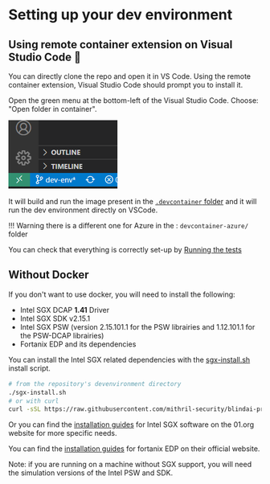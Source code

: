 # Setting up your dev environment

## Using remote container extension on Visual Studio Code 🐳

You can directly clone the repo and open it in VS Code. Using the remote container extension, Visual Studio Code should prompt you to install it.

Open the green menu at the bottom-left of the Visual Studio Code.
Choose: "Open folder in container".

![](../../../assets/Screenshot-vscode.png)

It will build and run the image present in the [`.devcontainer` folder](https://github.com/mithril-security/blindai/tree/main/.devcontainer) and it will run the dev environment directly on VSCode.

!!! Warning
    there is a different one for Azure in the : `devcontainer-azure/` folder

You can check that everything is correctly set-up by [Running the tests](../../../index.md#testing)

## Without Docker

If you don't want to use docker, you will need to install the following:

* Intel SGX DCAP **1.41** Driver
* Intel SGX SDK v2.15.1
* Intel SGX PSW (version 2.15.101.1 for the PSW librairies and 1.12.101.1 for the PSW-DCAP librairies)
* Fortanix EDP and its dependencies

You can install the Intel SGX related dependencies with the [sgx-install.sh](https://github.com/mithril-security/blindai-preview/tree/main/devenvironment/sgx-install.sh) install script.
```bash
# from the repository's devenvironment directory
./sgx-install.sh
# or with curl
curl -sSL https://raw.githubusercontent.com/mithril-security/blindai-preview/main/devenvironment/sgx-install.sh | bash
```

Or you can find the [installation guides](https://download.01.org/intel-sgx/sgx-linux/2.9/docs/) for Intel SGX software on the 01.org website for more specific needs.

You can find the [installation guides](https://edp.fortanix.com/docs/installation/guide/) for fortanix EDP on their official website.

Note: if you are running on a machine without SGX support, you will need the simulation versions of the Intel PSW and SDK.